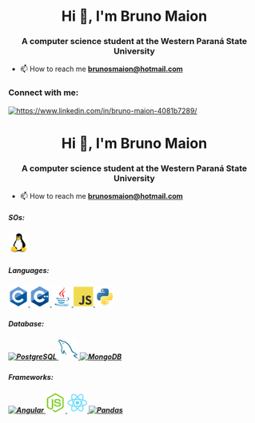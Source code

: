 <h1 align="center">Hi 👋, I'm Bruno Maion</h1>
<h3 align="center">A computer science student at the Western Paraná State University  </h3>

- 📫 How to reach me **brunosmaion@hotmail.com** 

<h3 align="left">Connect with me:</h3>
<p align="left">
<a href="https://www.linkedin.com/in/bruno-maion-4081b7289/" target="blank"><img align="center" src="https://raw.githubusercontent.com/rahuldkjain/github-profile-readme-generator/master/src/images/icons/Social/linked-in-alt.svg" alt=https://www.linkedin.com/in/bruno-maion-4081b7289/ height="30" width="40" /></a>
</p>
<h1 align="center">Hi 👋, I'm Bruno Maion</h1>
<h3 align="center">A computer science student at the Western Paraná State University </h3>

- 📫 How to reach me **brunosmaion@hotmail.com**

<h5>SOs:<h5>
<a href="https://www.linux.org/" target="_blank" rel="noreferrer">
  <img src="https://raw.githubusercontent.com/devicons/devicon/master/icons/linux/linux-original.svg" alt="Linux"
    width="40" height="40" />
</a>

<h5>Languages:<h5>
<a href="https://www.cprogramming.com/" target="_blank" rel="noreferrer">
  <img src="https://raw.githubusercontent.com/devicons/devicon/master/icons/c/c-original.svg" alt="C" width="40"
    height="40" />
</a>
<a href="https://cplusplus.com/" target="_blank" rel="noreferrer">
  <img src="https://raw.githubusercontent.com/devicons/devicon/master/icons/cplusplus/cplusplus-original.svg" alt="C++"
    width="40" height="40" />
</a>
<a href="https://www.java.com" target="_blank" rel="noreferrer">
  <img src="https://raw.githubusercontent.com/devicons/devicon/master/icons/java/java-original.svg" alt="Java"
    width="40" height="40" />
</a>
<a href="https://developer.mozilla.org/en-US/docs/Web/JavaScript" target="_blank" rel="noreferrer">
  <img src="https://raw.githubusercontent.com/devicons/devicon/master/icons/javascript/javascript-original.svg"
    alt="JavaScript" width="40" height="40" />
</a>
<a href="https://www.python.org" target="_blank" rel="noreferrer">
  <img src="https://raw.githubusercontent.com/devicons/devicon/master/icons/python/python-original.svg" alt="Python"
    width="40" height="40" />
</a>

<h5>Database: <h5>

<a href="https://www.postgresql.org/" target="_blank" rel="noreferrer">
  <img src="https://wiki.postgresql.org/images/a/a4/PostgreSQL_logo.3colors.svg" alt="PostgreSQL" width="40" height="40" />
</a>
<a href="https://www.w3schools.com/sql/" target="_blank" rel="noreferrer">
  <img src="https://raw.githubusercontent.com/devicons/devicon/master/icons/mysql/mysql-original.svg" alt="MySQL"
    width="40" height="40" />
</a>

<a href="https://www.mongodb.com/" target="_blank" rel="noreferrer">
  <img src="https://en.wikipedia.org/wiki/MongoDB#/media/File:MongoDB_Logo.svg" alt="MongoDB"
    width="40" height="40" />
</a>

<h5>Frameworks:<h5>
<a href="https://angular.io/" target="_blank" rel="noreferrer">
  <img src="https://angular.io/assets/images/logos/angular/angular.svg" alt="Angular" width="40" height="40" />
</a>
<a href="https://nodejs.org/" target="_blank" rel="noreferrer">
  <img src="https://raw.githubusercontent.com/devicons/devicon/master/icons/nodejs/nodejs-original.svg" alt="Node.js"
    width="40" height="40" />
</a>
<a href="https://reactjs.org/" target="_blank" rel="noreferrer">
  <img src="https://raw.githubusercontent.com/devicons/devicon/master/icons/react/react-original.svg" alt="React.js"
    width="40" height="40" />
</a>
<a href="https://pandas.pydata.org/" target="_blank" rel="noreferrer">
  <img src="https://upload.wikimedia.org/wikipedia/commons/e/ed/Pandas_logo.svg" alt="Pandas" width="40" height="40" />
</a>
  

